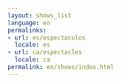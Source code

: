 ```yaml
---
layout: shows_list
language: en
permalinks:
- url: es/espectaculos
  locale: es
- url: ca/espectacles
  locale: ca
permalink: en/shows/index.html
---
```


